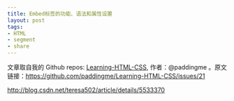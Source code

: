 ```yaml
---
title: Embed标签的功能、语法和属性设置
layout: post
tags:
- HTML
- segment
- share
---
```



 文章取自我的 Github  repos: [Learning-HTML-CSS](https://github.com/paddingme/Learning-HTML-CSS), 作者：@paddingme 。原文链接：https://github.com/paddingme/Learning-HTML-CSS/issues/21

http://blog.csdn.net/teresa502/article/details/5533370